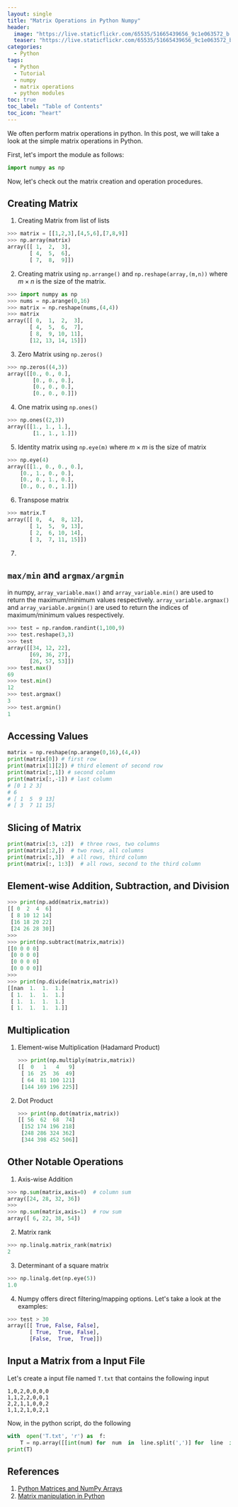 ```yaml
---
layout: single
title: "Matrix Operations in Python Numpy"
header:
  image: "https://live.staticflickr.com/65535/51665439656_9c1e063572_b.jpg"
  teaser: "https://live.staticflickr.com/65535/51665439656_9c1e063572_b.jpg"
categories:
  - Python
tags:
  - Python
  - Tutorial
  - numpy
  - matrix operations
  - python modules
toc: true
toc_label: "Table of Contents"
toc_icon: "heart"
---
```


We often perform matrix operations in python. In this post, we will take a look at the simple matrix operations in Python.

First, let's import the module as follows:
```python
import numpy as np
```
Now, let's check out the matrix creation and operation procedures.

## Creating Matrix
1. Creating Matrix from list of lists
```python
>>> matrix = [[1,2,3],[4,5,6],[7,8,9]]
>>> np.array(matrix)
array([[ 1,  2,  3],
       [ 4,  5,  6],
       [ 7,  8,  9]])
```
2. Creating matrix using `np.arrange()` and `np.reshape(array,(m,n))` where $m \times n$ is the size of the matrix.
```python
>>> import numpy as np
>>> nums = np.arange(0,16)
>>> matrix = np.reshape(nums,(4,4))
>>> matrix
array([[ 0,  1,  2,  3],
       [ 4,  5,  6,  7],
       [ 8,  9, 10, 11],
       [12, 13, 14, 15]])
```

3. Zero Matrix using `np.zeros()`
```python
>>> np.zeros((4,3))
array([[0., 0., 0.],
        [0., 0., 0.],
        [0., 0., 0.],
        [0., 0., 0.]])
```

4. One matrix using `np.ones()`

```python
>>> np.ones((2,3))
array([[1., 1., 1.],
        [1., 1., 1.]])
```
5. Identity matrix using `np.eye(m)` where $m \times m$ is the size of matrix

```python
>>> np.eye(4)
array([[1., 0., 0., 0.],
    [0., 1., 0., 0.],
    [0., 0., 1., 0.],
    [0., 0., 0., 1.]])
```
6. Transpose matrix
```python
>>> matrix.T
array([[ 0,  4,  8, 12],
       [ 1,  5,  9, 13],
       [ 2,  6, 10, 14],
       [ 3,  7, 11, 15]])
```
7.

## `max/min` and `argmax/argmin`
in numpy, `array_variable.max()` and `array_variable.min()` are used to return the maximum/minimum values respectively. `array_variable.argmax()` and `array_variable.argmin()` are used to return the indices of maximum/minimum values respectively. 

```python
>>> test = np.random.randint(1,100,9)
>>> test.reshape(3,3)
>>> test
array([[34, 12, 22],
       [69, 36, 27],
       [26, 57, 53]])
>>> test.max()
69
>>> test.min()
12
>>> test.argmax()
3
>>> test.argmin()
1
```

## Accessing Values
```python
matrix = np.reshape(np.arange(0,16),(4,4))
print(matrix[0]) # first row
print(matrix[1][2]) # third element of second row
print(matrix[:,1]) # second column
print(matrix[:,-1]) # last column
# [0 1 2 3]
# 6
# [ 1  5  9 13]
# [ 3  7 11 15]
```

## Slicing of Matrix
```python
print(matrix[:3, :2])  # three rows, two columns
print(matrix[:2,])  # two rows, all columns
print(matrix[:,3])  # all rows, third column
print(matrix[:, 1:3])  # all rows, second to the third column
```

## Element-wise Addition, Subtraction, and Division
```python
>>> print(np.add(matrix,matrix))
[[ 0  2  4  6]
 [ 8 10 12 14]
 [16 18 20 22]
 [24 26 28 30]]
>>>
>>> print(np.subtract(matrix,matrix))
[[0 0 0 0]
 [0 0 0 0]
 [0 0 0 0]
 [0 0 0 0]]
>>>
>>> print(np.divide(matrix,matrix))
[[nan  1.  1.  1.]
 [ 1.  1.  1.  1.]
 [ 1.  1.  1.  1.]
 [ 1.  1.  1.  1.]]
```

## Multiplication
1. Element-wise Multiplication (Hadamard Product)
	```python
	>>> print(np.multiply(matrix,matrix))
	[[  0   1   4   9]
	 [ 16  25  36  49]
	 [ 64  81 100 121]
	 [144 169 196 225]]
	```

2. Dot Product
	```python
	>>> print(np.dot(matrix,matrix))
	[[ 56  62  68  74]
	 [152 174 196 218]
	 [248 286 324 362]
	 [344 398 452 506]]
	```

## Other Notable Operations
1. Axis-wise Addition
```python
>>> np.sum(matrix,axis=0)  # column sum
array([24, 28, 32, 36])
>>>
>>> np.sum(matrix,axis=1)  # row sum
array([ 6, 22, 38, 54])
```

2. Matrix rank
```python
>>> np.linalg.matrix_rank(matrix)
2
```
3. Determinant of a square matrix
```python
>>> np.linalg.det(np.eye(5))
1.0
```
4. Numpy offers direct filtering/mapping options. Let's take a look at the examples:
```python
>>> test > 30
array([[ True, False, False],
       [ True,  True, False],
       [False,  True,  True]])
```

## Input a Matrix from a Input File
Let's create a input file named `T.txt` that contains the following input
```
1,0,2,0,0,0,0
1,1,2,2,0,0,1
2,2,1,1,0,0,2
1,1,2,1,0,2,1
```

Now, in the python script, do the following
```python
with  open('T.txt', 'r') as  f:
	T = np.array([[int(num) for  num  in  line.split(',')] for  line  in  f])
print(T)
```

## References
1. [Python Matrices and NumPy Arrays](https://www.programiz.com/python-programming/matrix)
2. [Matrix manipulation in Python](https://www.geeksforgeeks.org/matrix-manipulation-python/)
<!--stackedit_data:
eyJoaXN0b3J5IjpbLTk0NzY5NjA2NSwxNjQzNzc4MzEyLDE2MT
c3NDI5MV19
-->